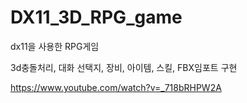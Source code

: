 # DX11_3D_RPG_game
 dx11을 사용한 RPG게임
 
 3d충돌처리, 대화 선택지, 장비, 아이템, 스킬, FBX임포트 구현

https://www.youtube.com/watch?v=_718bRHPW2A